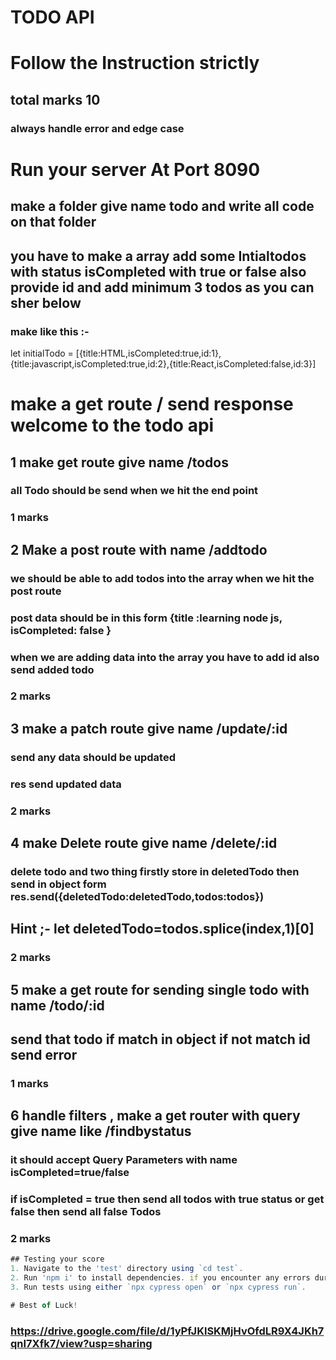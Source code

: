 # TODO API

   <!-- Problem Statement  -->

# Follow the Instruction strictly
 ## total marks 10
  ### always handle error and edge case
# Run your server At Port 8090
 ## make a folder give name todo and write all code on that folder
## you have to make a array  add some Intialtodos  with status isCompleted with true or false also provide id and add minimum 3 todos as you can sher below
  ### make like this :-
 let initialTodo = [{title:HTML,isCompleted:true,id:1},{title:javascript,isCompleted:true,id:2},{title:React,isCompleted:false,id:3}]

# make a get route / send response welcome to the todo api

## 1 make get route give name /todos
   ### all Todo should be send when we hit the end point 
  ### 1 marks
 
## 2 Make a post route with name /addtodo 
  ### we should be able to add todos into the array when we hit the post route 
   ### post  data should be in this form {title :learning node js, isCompleted: false }
   ### when we are adding data into the array you have to add id also send added todo 
   ### 2 marks

## 3 make a patch route give name /update/:id
   ### send any data should be updated
   ### res send updated data 
   ### 2 marks

## 4 make Delete route give name /delete/:id
   ### delete todo and two thing firstly store in deletedTodo then send in object form res.send({deletedTodo:deletedTodo,todos:todos})
   ## Hint ;- let deletedTodo=todos.splice(index,1)[0] 
   ### 2 marks

## 5 make a get route  for sending single todo  with name /todo/:id
  ## send that todo if match in object if  not match id send error 
   ### 1 marks

 ## 6 handle filters , make a get router with query give name like /findbystatus
   ### it should accept Query Parameters with name isCompleted=true/false
   ### if isCompleted = true then send all todos with true status or get false then send all false Todos
   ### 2 marks     


<!-- Get your score -->

```js
## Testing your score
1. Navigate to the 'test' directory using `cd test`.
2. Run 'npm i' to install dependencies. if you encounter any errors during installation, you can use the following command: `./node_modules/.bin/cypress install`.
3. Run tests using either `npx cypress open` or `npx cypress run`.

# Best of Luck!

```

   

<!-- Video Link  you can watch -->
### https://drive.google.com/file/d/1yPfJKlSKMjHvOfdLR9X4JKh7qnI7Xfk7/view?usp=sharing